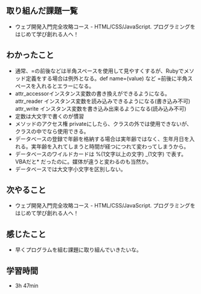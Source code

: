 ## 取り組んだ課題一覧
- ウェブ開発入門完全攻略コース - HTML/CSS/JavaScript. プログラミングをはじめて学び創れる人へ！
## わかったこと
- 通常、=の前後などは半角スペースを使用して見やすくするが、Rubyでメソッド定義をする場合は例外となる。def name=(value) など =前後に半角スペースを入れるとエラーになる。
- attr_accessorインスタンス変数の書き換えができるようになる。attr_reader インスタンス変数を読み込みできるようになる(書き込み不可) attr_write インスタンス変数を書き込み出来るようになる(読み込み不可)
- 定数は大文字で書くのが慣習
- メソッドのアクセス権 privateにしたら、クラスの外では使用できないが、クラスの中でなら使用できる。
- データベースの登録で年齢を格納する場合は実年齢ではなく、生年月日を入れる。実年齢を入れてしまうと時間が経つにつれて変わってしまうから。
- データベースのワイルドカードは %(1文字以上の文字) _(1文字) で表す。VBAだと* だったのに。媒体が違うと変わるのも当然か。
- データベースでは大文字小文字を区別しない。
## 次やること
- ウェブ開発入門完全攻略コース - HTML/CSS/JavaScript. プログラミングをはじめて学び創れる人へ！
## 感じたこと
- 早くプログラムを組む課題に取り組んでいきたいな。
## 学習時間
- 3h 47min
